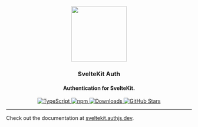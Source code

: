 <p align="center">
   <br/>
   <a href="https://authjs.dev" target="_blank"><img width="150px" src="https://authjs.dev/img/logo-sm.png" /></a>
   <h3 align="center">SvelteKit Auth</a></h3>
   <h4 align="center">Authentication for SvelteKit.</h4>
   <p align="center" style="align: center;">
      <a href="https://npm.im/next-auth">
        <img src="https://img.shields.io/badge/TypeScript-blue?style=flat-square" alt="TypeScript" />
      </a>
      <a href="https://npm.im/@digital-realty/auth-sveltekit">
        <img alt="npm" src="https://img.shields.io/npm/v/@digital-realty/auth-sveltekit?color=green&label=@digital-realty/auth-sveltekit&style=flat-square">
      </a>
      <a href="https://www.npmtrends.com/@digital-realty/auth-sveltekit">
        <img src="https://img.shields.io/npm/dm/@digital-realty/auth-sveltekit?label=%20downloads&style=flat-square" alt="Downloads" />
      </a>
      <a href="https://github.com/nextauthjs/next-auth/stargazers">
        <img src="https://img.shields.io/github/stars/nextauthjs/next-auth?style=flat-square" alt="GitHub Stars" />
      </a>
   </p>
</p>

---

Check out the documentation at [sveltekit.authjs.dev](https://sveltekit.authjs.dev).

